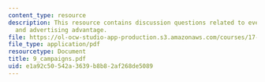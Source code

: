 ```yaml
---
content_type: resource
description: This resource contains discussion questions related to events of campaigns
  and advertising advantage.
file: https://ol-ocw-studio-app-production.s3.amazonaws.com/courses/17-951-special-graduate-topic-in-political-science-political-behavior-fall-2005/e1a92c50542a3639b8b82af268de5089_9_campaigns.pdf
file_type: application/pdf
resourcetype: Document
title: 9_campaigns.pdf
uid: e1a92c50-542a-3639-b8b8-2af268de5089
---
```

